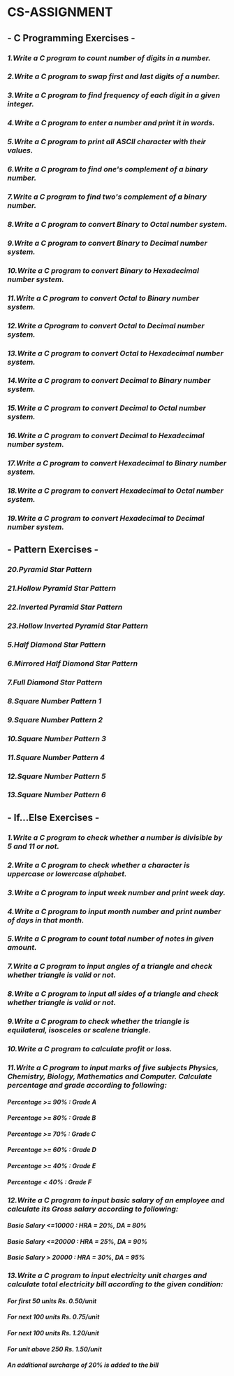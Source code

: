 # CS-ASSIGNMENT 
## - C Programming Exercises -
### *1.Write a C program to count number of digits in a number.*
### *2.Write a C program to swap first and last digits of a number.*
### *3.Write a C program to find frequency of each digit in a given integer.*
### *4.Write a C program to enter a number and print it in words.*
### *5.Write a C program to print all ASCII character with their values.*
### *6.Write a C program to find one's complement of a binary number.*
### *7.Write a C program to find two's complement of a binary number.*
### *8.Write a C program to convert Binary to Octal number system.*
### *9.Write a C program to convert Binary to Decimal number system.*
### *10.Write a C program to convert Binary to Hexadecimal number system.*
### *11.Write a C program to convert Octal to Binary number system.*
### *12.Write a Cprogram to convert Octal to Decimal number system.*
### *13.Write a C program to convert Octal to Hexadecimal number system.*
### *14.Write a C program to convert Decimal to Binary number system.*
### *15.Write a C program to convert Decimal to Octal number system.*
### *16.Write a C program to convert Decimal to Hexadecimal number system.*
### *17.Write a C program to convert Hexadecimal to Binary number system.*
### *18.Write a C program to convert Hexadecimal to Octal number system.*
### *19.Write a C program to convert Hexadecimal to Decimal number system.*
## - Pattern Exercises -
### *20.Pyramid Star Pattern*
### *21.Hollow Pyramid Star Pattern*
### *22.Inverted Pyramid Star Pattern*
### *23.Hollow Inverted Pyramid Star Pattern*
### *5.Half Diamond Star Pattern*
### *6.Mirrored Half Diamond Star Pattern*
### *7.Full Diamond Star Pattern*
### *8.Square Number Pattern 1*
### *9.Square Number Pattern 2*
### *10.Square Number Pattern 3*
### *11.Square Number Pattern 4*
### *12.Square Number Pattern 5*
### *13.Square Number Pattern 6*
## - If...Else Exercises -
### *1.Write a C program to check whether a number is divisible by 5 and 11 or not.*
### *2.Write a C program to check whether a character is uppercase or lowercase alphabet.*
### *3.Write a C program to input week number and print week day.*
### *4.Write a C program to input month number and print number of days in that month.*
### *5.Write a C program to count total number of notes in given amount.*
### *7.Write a C program to input angles of a triangle and check whether triangle is valid or not.*
### *8.Write a C program to input all sides of a triangle and check whether triangle is valid or not.*
### *9.Write a C program to check whether the triangle is equilateral, isosceles or scalene triangle.*
### *10.Write a C program to calculate profit or loss.*
### *11.Write a C program to input marks of five subjects Physics, Chemistry, Biology, Mathematics and Computer. Calculate percentage and grade according to following:*
#### *Percentage >= 90% : Grade A*
#### *Percentage >= 80% : Grade B*
#### *Percentage >= 70% : Grade C*
#### *Percentage >= 60% : Grade D*
#### *Percentage >= 40% : Grade E*
#### *Percentage <  40% : Grade F*
### *12.Write a C program to input basic salary of an employee and calculate its Gross salary according to following:*
#### *Basic Salary <=10000 : HRA = 20%, DA = 80%*
#### *Basic Salary <=20000 : HRA = 25%, DA = 90%*
#### *Basic Salary > 20000 : HRA = 30%, DA = 95%*
### *13.Write a C program to input electricity unit charges and calculate total electricity bill according to the given condition:*
#### *For first 50 units Rs. 0.50/unit*
#### *For next 100 units Rs. 0.75/unit*
#### *For next 100 units Rs. 1.20/unit*
#### *For unit above 250 Rs. 1.50/unit*
#### *An additional surcharge of 20% is added to the bill*



